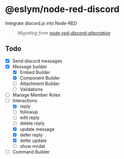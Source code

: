 # @eslym/node-red-discord

Integrate discord.js into Node-RED

> _Migrating from [node-red-discord-alternative](https://github.com/eslym/node-red-discord-alternative)_

## Todo

-   [x] Send discord messages
-   [x] Message builder
    -   [x] Embed Builder
    -   [x] Component Builder
    -   [ ] Attachment Builder
    -   [ ] Validations
-   [ ] Manage Member Roles
-   [ ] Interactions
    -   [x] reply
    -   [ ] followup
    -   [ ] edit reply
    -   [ ] delete reply
    -   [x] update message
    -   [x] defer reply
    -   [x] defer update
    -   [ ] show modal
-   [ ] Command Builder
